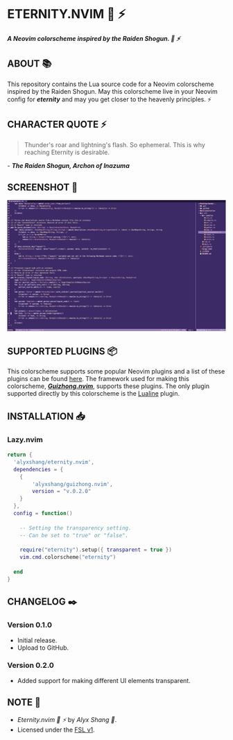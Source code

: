 # ETERNITY.NVIM :hibiscus: :zap:

***A Neovim colorscheme inspired by the Raiden Shogun. :hibiscus: :zap:***

## ABOUT :books:

This repository contains the Lua source code for a Neovim colorscheme inspired by the Raiden Shogun. 
May this colorscheme live in your Neovim config for ***eternity*** and may you get closer to the heavenly principles. :zap:

## CHARACTER QUOTE :zap:

> Thunder's roar and lightning's flash. So ephemeral.
> This is why reaching Eternity is desirable.

\- ***The Raiden Shogun, Archon of Inazuma***

## SCREENSHOT :camera_flash:

<p align="center">
 <img src="images/screenie.png"/>
</p>

## SUPPORTED PLUGINS :package:

This colorscheme supports some popular Neovim plugins and a list of these plugins can be found [here](https://github.com/alyxshang/guizhong.nvim). The framework used for making this colorscheme, ***[Guizhong.nvim](https://github.com/alyxshang/guizhong.nvim)***, supports these plugins. The only plugin supported directly by this colorscheme is the [Lualine](https://github.com/nvim-lualine/lualine.nvim) plugin.

## INSTALLATION :inbox_tray:

### Lazy.nvim

```Lua
return {
  'alyxshang/eternity.nvim',
  dependencies = {
    {
        'alyxshang/guizhong.nvim',
        version = "v.0.2.0"
    }
  },
  config = function()

    -- Setting the transparency setting.
    -- Can be set to "true" or "false".

    require("eternity").setup({ transparent = true })
    vim.cmd.colorscheme("eternity")

  end
}
```

## CHANGELOG :black_nib:

### Version 0.1.0

- Initial release.
- Upload to GitHub.

### Version 0.2.0

- Added support for making different UI elements transparent.

## NOTE :scroll:

- *Eternity.nvim :hibiscus: :zap:* by *Alyx Shang :black_heart:*.
- Licensed under the [FSL v1](https://github.com/alyxshang/fair-software-license).
